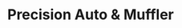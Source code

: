 ---
title: "Precision Auto & Muffler"
url: /live-oak/precision-auto-und-muffler/
shop: Autowerkstatt
---
